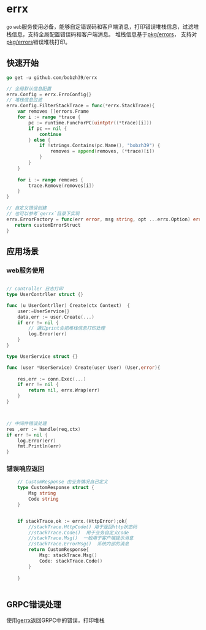 # errx

`go` `web`服务使用必备，能够自定错误码和客户端消息，打印错误堆栈信息，过滤堆栈信息，支持全局配置错误码和客户端消息。
堆栈信息基于[pkg/errors](https://github.com/pkg/errors)， 支持对[pkg/errors](https://github.com/pkg/errors)错误堆栈打印。

## 快速开始
```go
go get -u github.com/bobzh39/errx

// 全局默认信息配置
errx.Config = errx.ErroConfig{}
// 堆栈信息过滤
errx.Config.FilterStackTrace = func(*errx.StackTrace){
    var removes []errors.Frame
    for i := range *trace {
        pc := runtime.FuncForPC(uintptr((*trace)[i]))
        if pc == nil {
            continue
        } else {
            if !strings.Contains(pc.Name(), "bobzh39") {
                removes = append(removes, (*trace)[i])
            }
        }
    }
    
    for i := range removes {
        trace.Remove(removes[i])
    }
}

// 自定义错误创建
// 也可以参考`gerrx`目录下实现
errx.ErrorFactory = func(err error, msg string, opt ...errx.Option) error {
   return customErrorStruct
}

```

## 应用场景

### web服务使用

```go

// controller 日志打印
type UserContrller struct {}

func (u UserContrller) Create(ctx Context)  {
    user:=UserService{}
    data,err := user.Create(...)
    if err != nil {
        // 通过print会把堆栈信息打印处理
        log.Error(err)
    }
}

type UserService struct {}

func (user *UserService) Create(user User) (User,error){
	
    res,err := conn.Exec(...)
    if err != nil {
        return nil, errx.Wrap(err)	
    }
}



// 中间件错误处理
res ,err := handle(req,ctx)
if err != nil {
    log.Error(err)
    fmt.Println(err)
}
```
### 错误响应返回

```go
    // CustomResponse 由业务情况自己定义
    type CustomResponse struct {
	    Msg string
		Code string
    }


    if stackTrace,ok := errx.(HttpError);ok{
        //stackTrace.HttpCode() 用于返回http状态码
        //stackTrace.Code()  用于业务自定义code
        //stackTrace.Msg()  一般用于客户端提示消息
        //stackTrace.ErrorMsg()  系统内部的消息
        return CustomResponse{
            Msg: stackTrace.Msg()
            Code: stackTrace.Code()
        }
       
    }
	
```

## GRPC错误处理
使用[gerrx](./gerrx)返回GRPC中的错误，打印堆栈

